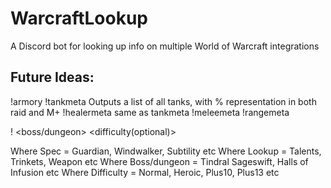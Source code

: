 # WarcraftLookup
A Discord bot for looking up info on multiple World of Warcraft integrations

## Future Ideas:

!armory <name>
!tankmeta
Outputs a list of all tanks, with % representation in both raid and M+
!healermeta 
same as tankmeta
!meleemeta
!rangemeta

!<spec> <lookup> <boss/dungeon> <difficulty(optional)>

Where Spec = Guardian, Windwalker, Subtility etc
Where Lookup = Talents, Trinkets, Weapon etc
Where Boss/dungeon = Tindral Sageswift, Halls of Infusion etc
Where Difficulty = Normal, Heroic, Plus10, Plus13 etc